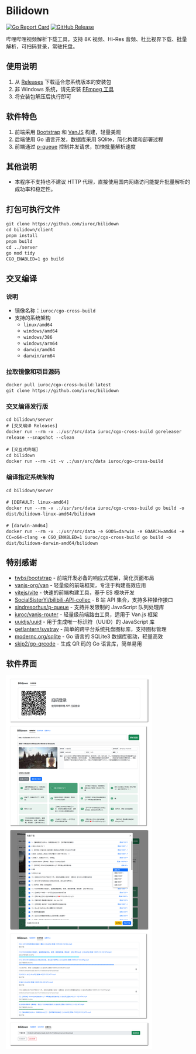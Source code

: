 # Bilidown

[![Go Report Card](https://goreportcard.com/badge/github.com/iuroc/bilidown)](https://goreportcard.com/report/github.com/iuroc/bilidown)
[![GitHub Release](https://img.shields.io/github/v/release/iuroc/bilidown)](https://github.com/iuroc/bilidown/releases)

哔哩哔哩视频解析下载工具，支持 8K 视频、Hi-Res 音频、杜比视界下载、批量解析，可扫码登录，常驻托盘。

## 使用说明

1. 从 [Releases](https://github.com/iuroc/bilidown/releases) 下载适合您系统版本的安装包
2. 非 Windows 系统，请先安装 [FFmpeg 工具](https://www.ffmpeg.org/)
3. 将安装包解压后执行即可

## 软件特色

1. 前端采用 [Bootstrap](https://github.com/twbs/bootstrap) 和 [VanJS](https://github.com/vanjs-org/van) 构建，轻量美观
2. 后端使用 Go 语言开发，数据库采用 SQlite，简化构建和部署过程
3. 前端通过 [p-queue](https://github.com/sindresorhus/p-queue) 控制并发请求，加快批量解析速度

## 其他说明

-   本程序不支持也不建议 HTTP 代理，直接使用国内网络访问能提升批量解析的成功率和稳定性。

## 打包可执行文件

```shell
git clone https://github.com/iuroc/bilidown
cd bilidown/client
pnpm install
pnpm build
cd ../server
go mod tidy
CGO_ENABLED=1 go build
```

## 交叉编译

### 说明

-   镜像名称：`iuroc/cgo-cross-build`
-   支持的系统架构
    -   `linux/amd64`
    -   `windows/amd64`
    -   `windows/386`
    -   `windows/arm64`
    -   `darwin/amd64`
    -   `darwin/arm64`

### 拉取镜像和项目源码

```shell
docker pull iuroc/cgo-cross-build:latest
git clone https://github.com/iuroc/bilidown
```

### 交叉编译发行版

```shell
cd bilidown/server
# [交叉编译 Releases]
docker run --rm -v .:/usr/src/data iuroc/cgo-cross-build goreleaser release --snapshot --clean

# [交互式终端]
cd bilidown
docker run --rm -it -v .:/usr/src/data iuroc/cgo-cross-build
```

### 编译指定系统架构

```shell
cd bilidown/server

# [DEFAULT: linux-amd64]
docker run --rm -v .:/usr/src/data iuroc/cgo-cross-build go build -o dist/bilidown-linux-amd64/bilidown

# [darwin-amd64]
docker run --rm -v .:/usr/src/data -e GOOS=darwin -e GOARCH=amd64 -e CC=o64-clang -e CGO_ENABLED=1 iuroc/cgo-cross-build go build -o dist/bilidown-darwin-amd64/bilidown
```

## 特别感谢

-   [twbs/bootstrap](https://github.com/twbs/bootstrap) - 前端开发必备的响应式框架，简化页面布局
-   [vanjs-org/van](https://github.com/vanjs-org/van) - 轻量级的前端框架，专注于构建高效应用
-   [vitejs/vite](https://github.com/vitejs/vite) - 快速的前端构建工具，基于 ES 模块开发
-   [SocialSisterYi/bilibili-API-collec](https://github.com/SocialSisterYi/bilibili-API-collect) - B 站 API 集合，支持多种操作接口
-   [sindresorhus/p-queue](https://github.com/sindresorhus/p-queue) - 支持并发限制的 JavaScript 队列处理库
-   [iuroc/vanjs-router](https://github.com/iuroc/vanjs-router) - 轻量级前端路由工具，适用于 Van.js 框架
-   [uuidjs/uuid](https://www.npmjs.com/package/uuid) - 用于生成唯一标识符（UUID）的 JavaScript 库
-   [getlantern/systray](https://github.com/getlantern/systray) - 简单的跨平台系统托盘图标库，支持图标管理
-   [modernc.org/sqlite](https://pkg.go.dev/modernc.org/sqlite) - Go 语言的 SQLite3 数据库驱动，轻量高效
-   [skip2/go-qrcode](https://github.com/skip2/go-qrcode) - 生成 QR 码的 Go 语言库，简单易用

## 软件界面

![](./docs/2024-11-05_090604.png)
